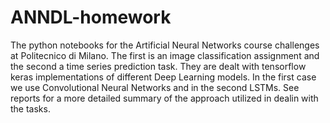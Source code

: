 # ANNDL-homework
The python notebooks for the Artificial Neural Networks course challenges at Politecnico di Milano. The first  is an image classification assignment and the second a time series prediction task.
They are dealt with tensorflow keras implementations of different Deep Learning models. In the first case we use Convolutional Neural Networks and in the second LSTMs.
See reports for a more detailed summary of the approach utilized in dealin with the tasks.
